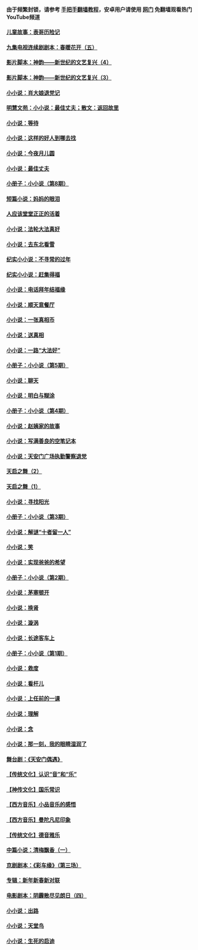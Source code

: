 #### 由于频繁封锁，请参考 [手把手翻墙教程](https://github.com/gfw-breaker/guides/wiki/)，安卓用户请使用 [网门](https://github.com/gfw-breaker/nogfw/blob/master/dl.md?t=06192200) 免翻墙观看热门YouTube频道 

#### [儿童故事：表哥历险记](../pages/328/383535.md?t=06192200) 

#### [九集电视连续剧剧本：春暖花开（五）](../pages/328/275919.md?t=06192200) 

#### [影片脚本：神韵——新世纪的文艺复兴（4）](../pages/328/266089.md?t=06192200) 

#### [影片脚本：神韵——新世纪的文艺复兴（3）](../pages/328/266087.md?t=06192200) 

#### [小小说：肖大娘退党记](../pages/328/239807.md?t=06192200) 

#### [明慧文苑：小小说：最佳丈夫；散文：返回故里](../pages/328/3439.md?t=06192200) 

#### [小小说：等待](../pages/328/223927.md?t=06192200) 

#### [小小说：这样的好人到哪去找](../pages/328/209396.md?t=06192200) 

#### [小小说：今夜月儿圆](../pages/328/193588.md?t=06192200) 

#### [小小说：最佳丈夫](../pages/328/190938.md?t=06192200) 

#### [小册子：小小说（第8期）](../pages/328/188202.md?t=06192200) 

#### [短篇小说：妈妈的眼泪](../pages/328/187712.md?t=06192200) 

#### [人应该堂堂正正的活着](../pages/328/182430.md?t=06192200) 

#### [小小说：法轮大法真好](../pages/328/174669.md?t=06192200) 

#### [小小说：去东北看雪](../pages/328/173882.md?t=06192200) 

#### [纪实小小说：不寻常的过年](../pages/328/173187.md?t=06192200) 

#### [纪实小小说：赶集得福](../pages/328/172652.md?t=06192200) 

#### [小小说：电话拜年结福缘](../pages/328/172533.md?t=06192200) 

#### [小小说：顺天意餐厅](../pages/328/170182.md?t=06192200) 

#### [小小说：一张真相币](../pages/328/169410.md?t=06192200) 

#### [小小说：送真相](../pages/328/166713.md?t=06192200) 

#### [小小说：一路“大法好”](../pages/328/162016.md?t=06192200) 

#### [小册子：小小说（第5期）](../pages/328/161131.md?t=06192200) 

#### [小小说：聊天](../pages/328/159640.md?t=06192200) 

#### [小小说：明白与糊涂](../pages/328/158101.md?t=06192200) 

#### [小册子：小小说（第4期）](../pages/328/158006.md?t=06192200) 

#### [小小说：赵姨家的故事](../pages/328/157843.md?t=06192200) 

#### [小小说：写满善良的空笔记本](../pages/328/157382.md?t=06192200) 

#### [小小说：天安门广场执勤警察退党](../pages/328/156982.md?t=06192200) 

#### [天启之舞（2）](../pages/328/153440.md?t=06192200) 

#### [天启之舞（1）](../pages/328/153439.md?t=06192200) 

#### [小小说：寻找阳光](../pages/328/153065.md?t=06192200) 

#### [小册子：小小说（第3期）](../pages/328/151715.md?t=06192200) 

#### [小小说：解谜“十者留一人”](../pages/328/148967.md?t=06192200) 

#### [小小说：笑](../pages/328/148905.md?t=06192200) 

#### [小小说：实现爸爸的希望](../pages/328/148096.md?t=06192200) 

#### [小册子：小小说（第2期）](../pages/328/147214.md?t=06192200) 

#### [小小说：茅塞顿开](../pages/328/147030.md?t=06192200) 

#### [小小说：换肾](../pages/328/146770.md?t=06192200) 

#### [小小说：漩涡](../pages/328/146683.md?t=06192200) 

#### [小小说：长途客车上](../pages/328/145076.md?t=06192200) 

#### [小册子：小小说（第1期）](../pages/328/143963.md?t=06192200) 

#### [小小说：救度](../pages/328/143927.md?t=06192200) 

#### [小小说：看杆儿](../pages/328/142137.md?t=06192200) 

#### [小小说：上任前的一课](../pages/328/140808.md?t=06192200) 

#### [小小说：理解](../pages/328/140476.md?t=06192200) 

#### [小小说：念](../pages/328/139513.md?t=06192200) 

#### [小小说：那一刻，我的眼睛湿润了](../pages/328/138476.md?t=06192200) 

#### [舞台剧：《天安门偶遇》](../pages/328/117155.md?t=06192200) 

#### [【传统文化】认识“音”和“乐”](../pages/328/108667.md?t=06192200) 

#### [【神传文化】国乐常识](../pages/328/104225.md?t=06192200) 

#### [【西方音乐】小品音乐的感悟](../pages/328/102924.md?t=06192200) 

#### [【西方音乐】曼陀凡尼印象](../pages/328/102922.md?t=06192200) 

#### [【传统文化】德音雅乐](../pages/328/102923.md?t=06192200) 

#### [中篇小说：清梅飘香（一）](../pages/328/101058.md?t=06192200) 

#### [京剧剧本：《彩车缘》（第三场）](../pages/328/96434.md?t=06192200) 

#### [专辑：新年新春新对联](../pages/328/94991.md?t=06192200) 

#### [电影剧本：阴霾散尽见朗日（四）](../pages/328/87081.md?t=06192200) 

#### [小小说：出路](../pages/328/84848.md?t=06192200) 

#### [小小说：天堂鸟](../pages/328/83084.md?t=06192200) 

#### [小小说：生死的启迪](../pages/328/70977.md?t=06192200) 

